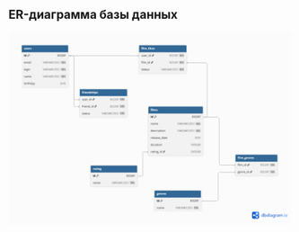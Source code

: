 

## ER-диаграмма базы данных


![ER-диаграмма](src/main/java/ru/yandex/practicum/filmorate/docs/Untitled1.png)



